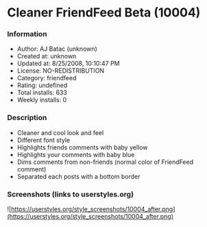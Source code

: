 # Cleaner FriendFeed Beta (10004)

### Information
- Author: AJ Batac (unknown)
- Created at: unknown
- Updated at: 8/25/2008, 10:10:47 PM
- License: NO-REDISTRIBUTION
- Category: friendfeed
- Rating: undefined
- Total installs: 633
- Weekly installs: 0


### Description
* Cleaner and cool look and feel
* Different font style
* Highlights friends comments with baby yellow
* Highlights your comments with baby blue
* Dims comments from non-friends (normal color of FriendFeed comment)
* Separated each posts with a bottom border


### Screenshots (links to userstyles.org)
![https://userstyles.org/style_screenshots/10004_after.png](https://userstyles.org/style_screenshots/10004_after.png)


